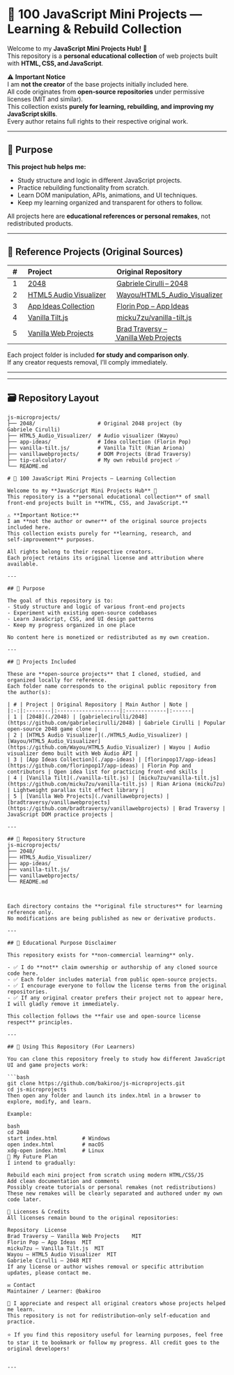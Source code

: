 # 🧠 100 JavaScript Mini Projects — Learning & Rebuild Collection

Welcome to my **JavaScript Mini Projects Hub!** 👋  
This repository is a **personal educational collection** of web projects built with **HTML, CSS, and JavaScript**.

⚠️ **Important Notice**  
I am **not the creator** of the base projects initially included here.  
All code originates from **open‑source repositories** under permissive licenses (MIT and similar).  
This collection exists **purely for learning, rebuilding, and improving my JavaScript skills**.  
Every author retains full rights to their respective original work.

---

## 🎯 Purpose

**This project hub helps me:**
- Study structure and logic in different JavaScript projects.  
- Practice rebuilding functionality from scratch.  
- Learn DOM manipulation, APIs, animations, and UI techniques.  
- Keep my learning organized and transparent for others to follow.

All projects here are **educational references or personal remakes**, not redistributed products.

---

## 📁 Reference Projects (Original Sources)

| # | Project | Original Repository | Main Author | License |
|:---:|:--------------------|:------------------------------------------|:------------------|:--------|
| 1 | [2048](./2048) | [Gabriele Cirulli – 2048](https://github.com/gabrielecirulli/2048) | Gabriele Cirulli | MIT |
| 2 | [HTML5 Audio Visualizer](./HTML5_Audio_Visualizer) | [Wayou/HTML5_Audio_Visualizer](https://github.com/Wayou/HTML5_Audio_Visualizer) | Wayou | MIT |
| 3 | [App Ideas Collection](./app-ideas) | [Florin Pop – App Ideas](https://github.com/florinpop17/app-ideas) | Florin Pop | MIT |
| 4 | [Vanilla Tilt.js](./vanilla-tilt.js) | [micku7zu/vanilla-tilt.js](https://github.com/micku7zu/vanilla-tilt.js) | Rian Ariona | MIT |
| 5 | [Vanilla Web Projects](./vanillawebprojects) | [Brad Traversy – Vanilla Web Projects](https://github.com/bradtraversy/vanillawebprojects) | Brad Traversy | MIT |

Each project folder is included **for study and comparison only**.  
If any creator requests removal, I’ll comply immediately.

---



---

## 🗃️ Repository Layout

```plaintext
js-microprojects/
├── 2048/                    # Original 2048 project (by Gabriele Cirulli)
├── HTML5_Audio_Visualizer/  # Audio visualizer (Wayou)
├── app-ideas/               # Idea collection (Florin Pop)
├── vanilla-tilt.js/         # Vanilla Tilt (Rian Ariona)
├── vanillawebprojects/      # DOM Projects (Brad Traversy)
├── tip-calculator/          # My own rebuild project ✅
└── README.md

# 🧠 100 JavaScript Mini Projects — Learning Collection

Welcome to my **JavaScript Mini Projects Hub** 👋  
This repository is a **personal educational collection** of small front‑end projects built in **HTML, CSS, and JavaScript.**  

⚠️ **Important Notice:**  
I am **not the author or owner** of the original source projects included here.  
This collection exists purely for **learning, research, and self‑improvement** purposes.  

All rights belong to their respective creators.  
Each project retains its original license and attribution where available.

---

## 🎯 Purpose

The goal of this repository is to:
- Study structure and logic of various front‑end projects  
- Experiment with existing open‑source codebases  
- Learn JavaScript, CSS, and UI design patterns  
- Keep my progress organized in one place  

No content here is monetized or redistributed as my own creation.

---

## 📂 Projects Included

These are **open‑source projects** that I cloned, studied, and organized locally for reference.  
Each folder name corresponds to the original public repository from the author(s):

| # | Project | Original Repository | Main Author | Note |
|:-:|:--------|:--------------------|:-------------|:------|
| 1 | [2048](./2048) | [gabrielecirulli/2048](https://github.com/gabrielecirulli/2048) | Gabriele Cirulli | Popular open‑source 2048 game clone |
| 2 | [HTML5 Audio Visualizer](./HTML5_Audio_Visualizer) | [Wayou/HTML5_Audio_Visualizer](https://github.com/Wayou/HTML5_Audio_Visualizer) | Wayou | Audio visualizer demo built with Web Audio API |
| 3 | [App Ideas Collection](./app-ideas) | [florinpop17/app-ideas](https://github.com/florinpop17/app-ideas) | Florin Pop and contributors | Open idea list for practicing front‑end skills |
| 4 | [Vanilla Tilt](./vanilla-tilt.js) | [micku7zu/vanilla-tilt.js](https://github.com/micku7zu/vanilla-tilt.js) | Rian Ariona (micku7zu) | Lightweight parallax tilt effect library |
| 5 | [Vanilla Web Projects](./vanillawebprojects) | [bradtraversy/vanillawebprojects](https://github.com/bradtraversy/vanillawebprojects) | Brad Traversy | JavaScript DOM practice projects |

---

## 🧭 Repository Structure
js-microprojects/
├── 2048/
├── HTML5_Audio_Visualizer/
├── app-ideas/
├── vanilla-tilt.js/
├── vanillawebprojects/
└── README.md



Each directory contains the **original file structures** for learning reference only.  
No modifications are being published as new or derivative products.

---

## 📘 Educational Purpose Disclaimer

This repository exists for **non‑commercial learning** only.  

- ✅ I do **not** claim ownership or authorship of any cloned source code here.  
- ✅ Each folder includes material from public open‑source projects.  
- ✅ I encourage everyone to follow the license terms from the original repositories.  
- ✅ If any original creator prefers their project not to appear here, I will gladly remove it immediately.

This collection follows the **fair use and open‑source license respect** principles.

---

## 🚀 Using This Repository (For Learners)

You can clone this repository freely to study how different JavaScript UI and game projects work:

```bash
git clone https://github.com/bakiroo/js-microprojects.git
cd js-microprojects
Then open any folder and launch its index.html in a browser to explore, modify, and learn.

Example:

bash
cd 2048
start index.html        # Windows
open index.html         # macOS
xdg-open index.html     # Linux
🧩 My Future Plan
I intend to gradually:

Rebuild each mini project from scratch using modern HTML/CSS/JS
Add clean documentation and comments
Possibly create tutorials or personal remakes (not redistributions)
These new remakes will be clearly separated and authored under my own code later.

📄 Licenses & Credits
All licenses remain bound to the original repositories:

Repository	License
Brad Traversy – Vanilla Web Projects	MIT
Florin Pop – App Ideas	MIT
micku7zu – Vanilla Tilt.js	MIT
Wayou – HTML5 Audio Visualizer	MIT
Gabriele Cirulli – 2048	MIT
If any license or author wishes removal or specific attribution updates, please contact me.

✉️ Contact
Maintainer / Learner: @bakiroo

💬 I appreciate and respect all original creators whose projects helped me learn.
This repository is not for redistribution—only self‑education and practice.

⭐ If you find this repository useful for learning purposes, feel free to star it to bookmark or follow my progress. All credit goes to the original developers!


---
